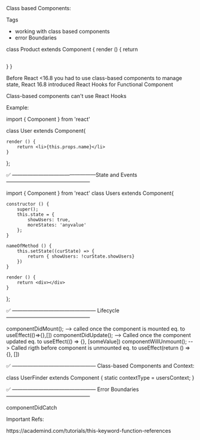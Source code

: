 <!------------------------------------------------------------------------------------------------------------------------------>Class based Components:

Tags
- working with class based components
- error Boundaries

class Product extends Component {
    render () {
        return <h2></h2>
    }
}

Before React <16.8 you had to use class-based components to manage state, React 16.8 introduced React Hooks for Functional Component

Class-based components can't use React Hooks

Example:

import { Component } from 'react'

class User extends Component{

    render () {
        return <li>{this.props.name}</li>
    }
};

✅ ————————————————State and Events ————————————————

import { Component } from 'react'
class Users extends Component{

    constructor () {
        super();
        this.state = {
            showUsers: true,
            moreStates: 'anyvalue'
        };
    }

    nameOfMethod () {
        this.setState((curState) => {
            return { showUsers: !curState.showUsers}
        })
    }

    render () {
        return <div></div>
    }
};

✅ ———————————————— Lifecycle ————————————————

componentDidMount();    --> called once the component is mounted eq. to useEffect(()=>{},[])
componentDidUpdate();   --> Called once the component updated eq. to useEffect(() => {}, [someValue])
componentWillUnmount(); --> Called rigth before component is unmounted eq. to useEffect(return () =>{}, [])

✅ ———————————————— Class-based Components and Context:

class UserFinder extends Component {
    static contextType = usersContext;
}

✅ ———————————————— Error Boundaries ————————————————

componentDidCatch








Important Refs:

<Link>
https://academind.com/tutorials/this-keyword-function-references
</Link>